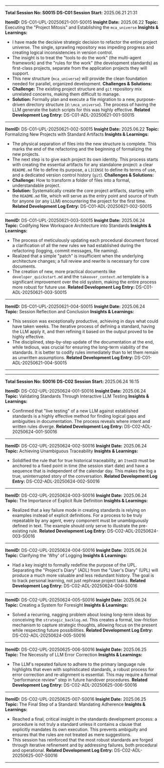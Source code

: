 ********************************************************************************
**Total Session No: S0015**
**DS-C01 Session Start:** 2025.06.21 21:31

**ItemID:** DS-C01-UPL-20250621-001-S0015
**Insight Date:** 2025.06.22
**Topic:** Executing the "Project Mitosis" and Establishing the `mca_universe`
**Insights & Learnings:**   
* I have made the decisive strategic decision to refactor the entire project universe. The single, sprawling repository was impeding progress and creating logical inconsistencies in version control.
* The insight is to treat the "tools to do the work" (the multi-agent framework) and the "rules for the work" (the development standards) as first-class projects, separate from the application projects they will support.
* This new structure (`mca_universe`) will provide the clean foundation needed for parallel, organized development.
**Challenges & Solutions:**
* **Challenge:** The existing project structure and `git` repository mix unrelated concerns, making them difficult to manage.
* **Solution:** Formally plan and execute a file migration to a new, purpose-driven directory structure (`d:\mca_universe`). The process of having the LLM generate the batch scripts for this was highly effective.
**Related Development Log Entry:** DS-C01-ADL-20250621-001-S0015
---
**ItemID:** DS-C01-UPL-20250621-002-S0015
**Insight Date:** 2025.06.22
**Topic:** Formalizing New Projects with Standard Artifacts
**Insights & Learnings:**
* The physical separation of files into the new structure is complete. This marks the end of the refactoring and the beginning of formalizing the new projects.
* The next step is to give each project its own identity. This process starts with creating the essential artifacts for any standalone project: a clear `README.md` file to define its purpose, a `LICENSE` to define its terms of use, and a dedicated version control history (`git`).
**Challenges & Solutions:**
* **Challenge:** How to transform a folder of files into a formal, understandable project.
* **Solution:** Systematically create the core project artifacts, starting with the `README.md` file, which will serve as the entry point and source of truth for anyone (or any LLM) encountering the project for the first time.
**Related Development Log Entry:** DS-C01-ADL-20250621-002-S0015
---
**ItemID:** DS-C01-UPL-20250621-003-S0015
**Insight Date:** 2025.06.24
**Topic:** Codifying New Workspace Architecture into Standards
**Insights & Learnings:**
* The process of meticulously updating each procedural document forced a clarification of all the new rules we had established during the refactoring (logging, commit messages, file naming).
* Realized that a simple "patch" is insufficient when the underlying architecture changes; a full review and rewrite is necessary for core documents.
* The creation of new, more practical documents like `developer_quickstart.md` and the `takeover_context.md` template is a significant improvement over the old system, making the entire process more robust for future use.
**Related Development Log Entry:** DS-C01-ADL-20250621-003-S0015
---
**ItemID:** DS-C01-UPL-20250621-004-S0015
**Insight Date:** 2025.06.24
**Topic:** Session Reflection and Conclusion
**Insights & Learnings:**
* This session was exceptionally productive, achieving in days what could have taken weeks. The iterative process of defining a standard, having the LLM apply it, and then refining it based on the output proved to be highly effective.
* The disciplined, step-by-step update of the documentation at the end, while tedious, was crucial for ensuring the long-term viability of the standards. It is better to codify rules immediately than to let them remain as unwritten assumptions.
**Related Development Log Entry:** DS-C01-ADL-20250621-004-S0015
---
********************************************************************************
**Total Session No: S0016**
**DS-C02 Session Start:** 2025.06.24 16:15

**ItemID:** DS-C02-UPL-20250624-001-S0016
**Insight Date:** 2025.06.24
**Topic:** Validating Standards Through Interactive LLM Testing
**Insights & Learnings:**
* Confirmed that "live testing" of a new LLM against established standards is a highly effective method for finding logical gaps and ambiguities in documentation. The process reveals where intent and written rules diverge.
**Related Development Log Entry:** DS-C02-ADL-20250624-001-S0016
---
**ItemID:** DS-C02-UPL-20250624-002-S0016
**Insight Date:** 2025.06.24
**Topic:** Achieving Unambiguous Traceability
**Insights & Learnings:**
* Solidified the rule that for true historical traceability, an `ItemID` must be anchored to a fixed point in time (the session start date) and have a sequence that is independent of the calendar day. This makes the log a true, uninterrupted story of the conversation.
**Related Development Log Entry:** DS-C02-ADL-20250624-002-S0016
---
**ItemID:** DS-C02-UPL-20250624-003-S0016
**Insight Date:** 2025.06.24
**Topic:** The Importance of Explicit Rule Definition
**Insights & Learnings:**
* Realized that a key failure mode in creating standards is relying on examples instead of explicit definitions. For a process to be truly repeatable by any agent, every component must be unambiguously defined in text. The example should only serve to illustrate the pre-existing rule.
**Related Development Log Entry:** DS-C02-ADL-20250624-003-S0016
---
**ItemID:** DS-C02-UPL-20250624-004-S0016
**Insight Date:** 2025.06.24
**Topic:** Clarifying the 'Why' of Logging
**Insights & Learnings:**
* Had a key insight to formally redefine the purpose of the UPL. Separating the "Project's Diary" (ADL) from the "User's Diary" (UPL) will produce a much more valuable and less redundant history. The goal is to track personal learning, not just rephrase project tasks.
**Related Development Log Entry:** DS-C02-ADL-20250624-004-S0016
---
**ItemID:** DS-C02-UPL-20250624-005-S0016
**Insight Date:** 2025.06.24
**Topic:** Creating a System for Foresight
**Insights & Learnings:**
* Solved a recurring, nagging problem about losing long-term ideas by conceiving the `strategic_backlog.md`. This creates a formal, low-friction mechanism to capture strategic thoughts, allowing focus on the present while respecting future possibilities.
**Related Development Log Entry:** DS-C02-ADL-20250624-005-S0016
---
**ItemID:** DS-C02-UPL-20250625-006-S0016
**Insight Date:** 2025.06.25
**Topic:** The Necessity of LLM Error Correction
**Insights & Learnings:**
* The LLM's repeated failure to adhere to the primary language rule highlights that even with sophisticated standards, a robust process for error correction and re-alignment is essential. This may require a formal "performance review" step in future handover procedures.
**Related Development Log Entry:** DS-C02-ADL-20250625-006-S0016
---
**ItemID:** DS-C02-UPL-20250625-007-S0016
**Insight Date:** 2025.06.25
**Topic:** The Final Step of a Standard: Mandating Adherence
**Insights & Learnings:**
* Reached a final, critical insight in the standards development process: a procedure is not truly a standard unless it contains a clause that explicitly mandates its own execution. This prevents ambiguity and ensures that the rules are not treated as mere suggestions.
* This session has reinforced that the most robust standards are forged through iterative refinement and by addressing failures, both procedural and operational.
**Related Development Log Entry:** DS-C02-ADL-20250625-007-S0016
---
